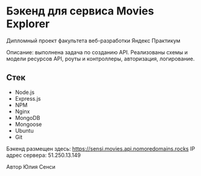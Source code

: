 # Бэкенд для сервиса Movies Explorer

Дипломный проект факультета веб-разработки Яндекс Практикум

Описание: выполнена задача по созданию API.  Реализованы схемы и модели ресурсов API, роуты и контроллеры, авторизация, логирование. 

## Стек 
+ Node.js
+ Express.js
+ NPM
+ Nginx
+ MongoDB
+ Mongoose
+ Ubuntu
+ Git

Бэкенд размещен здесь: https://sensi.movies.api.nomoredomains.rocks
IP адрес сервера: 51.250.13.149

Автор Юлия Сенси
